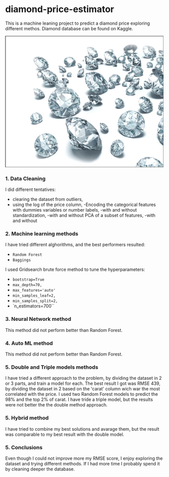 # diamond-price-estimator

This is a machine leaning project to predict a diamond price exploring different methos.
Diamond database can be found on Kaggle. 

<img src="INPUT/dia.png">

### 1. Data Cleaning

I did different tentatives: 
- clearing the dataset from outliers,
- using the log of the price column,
-Encoding the categorical features with dummies variables or number labels,
-with and without standardization,
-with and without PCA of a subset of features,
-with and without

### 2. Machine learning methods

I have tried different alghorithms, and the best performers resulted:

- `Random Forest`
- `Baggings`

I used Gridsearch brute force method to tune the hyperparameters:

  - `bootstrap=True`
  - `max_depth=70,`
  - `max_features='auto'`
  - `min_samples_leaf=2,`
  - `min_samples_split=2,`
  - `n_estimators=700``
    
### 3. Neural Network method

This method did not perform better than Random Forest.

### 4. Auto ML method

This method did not perform better than Random Forest.

### 5. Double and Triple models methods

I have tried a different approach to the problem, by dividing the dataset in 2 or 3 parts, and train a model for each.
The best result I got was RMSE 439, by dividing the dataset in 2 based on the 'carat' column wich war the most correlated with the price. I used two Random Forest models to predict the 98% and the top 2% of carat.
I have tride a triple model, but the results were not better the the double method approach.

### 5. Hybrid method

I have tried to combine my best solutions and avarage them, but the result was comparable to my best result with the double model.

### 5. Conclusions

Even though I could not improve more my RMSE score, I enjoy exploring the dataset and trying different methods. If I had more time I probably spend it by cleaning deeper the database.